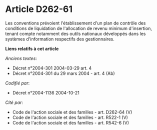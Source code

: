 # Article D262-61

Les conventions prévoient l'établissement d'un plan de contrôle des conditions de liquidation de l'allocation de revenu
minimum d'insertion, tenant compte notamment des outils nationaux développés dans les systèmes d'information respectifs des
gestionnaires.

**Liens relatifs à cet article**

_Anciens textes_:

  - Décret n°2004-301 2004-03-29 art. 4
  - Décret n°2004-301 du 29 mars 2004 - art. 4 (Ab)

_Codifié par_:

  - Décret n°2004-1136 2004-10-21

_Cité par_:

  - Code de l'action sociale et des familles - art. D262-64 (V)
  - Code de l'action sociale et des familles - art. R522-1 (V)
  - Code de l'action sociale et des familles - art. R542-6 (V)
